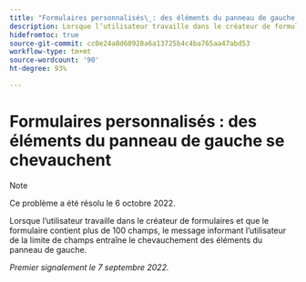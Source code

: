 ```yaml
---
title: "Formulaires personnalisés\_: des éléments du panneau de gauche se chevauchent."
description: Lorsque l’utilisateur travaille dans le créateur de formulaires et que le formulaire contient plus de 100 champs, le message informant l’utilisateur de la limite de champs entraîne le chevauchement des éléments du panneau de gauche."
hidefromtoc: true
source-git-commit: cc0e24a8d60928a6a13725b4c4ba765aa47abd53
workflow-type: tm+mt
source-wordcount: '90'
ht-degree: 93%

---
```



# Formulaires personnalisés : des éléments du panneau de gauche se chevauchent

>[!NOTE]
>
>Ce problème a été résolu le 6 octobre 2022.

Lorsque l’utilisateur travaille dans le créateur de formulaires et que le formulaire contient plus de 100 champs, le message informant l’utilisateur de la limite de champs entraîne le chevauchement des éléments du panneau de gauche.

_Premier signalement le 7 septembre 2022._

